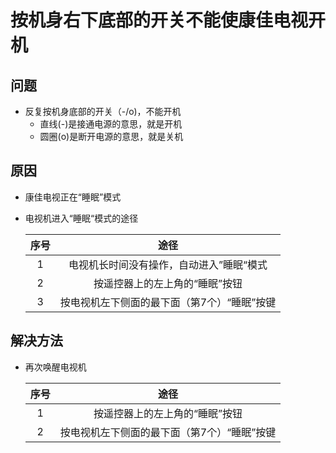 # 按机身右下底部的开关不能使康佳电视开机

## 问题
* 反复按机身底部的开关（-/o)，不能开机
  * 直线(-)是接通电源的意思，就是开机
  * 圆圈(o)是断开电源的意思，就是关机

## 原因
* 康佳电视正在“睡眠”模式

* 电视机进入“睡眠“模式的途径

  | 序号 |  途径 |
  | :--: | :--: |
  | 1 | 电视机长时间没有操作，自动进入”睡眠“模式 |
  | 2 | 按遥控器上的左上角的“睡眠”按钮 |
  | 3 | 按电视机左下侧面的最下面（第7个）“睡眠”按键 |

## 解决方法
* 再次唤醒电视机

  | 序号 |  途径 |
  | :--: | :--: |
  | 1 | 按遥控器上的左上角的“睡眠”按钮 |
  | 2 | 按电视机左下侧面的最下面（第7个）“睡眠”按键 |
